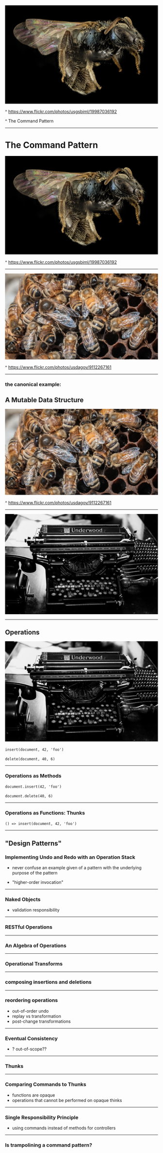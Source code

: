 ![original](images/command/19987036192_b9f4db48ad_k.jpg)

^ https://www.flickr.com/photos/usgsbiml/19987036192

^ The Command Pattern

---

# The Command Pattern

![original](images/command/19987036192_b9f4db48ad_k.jpg)

^ https://www.flickr.com/photos/usgsbiml/19987036192

---

![original](images/command/9112267161_bb926bee3d_o.jpg)

^ https://www.flickr.com/photos/usdagov/9112267161

---

### the canonical example:

## A Mutable Data Structure

![](images/command/9112267161_bb926bee3d_o.jpg)

^ https://www.flickr.com/photos/usdagov/9112267161

---

![](images/command/16812936603_ac15e5c3e0_k.jpg)

---

## Operations

![](images/command/16812936603_ac15e5c3e0_k.jpg)

`insert(document, 42, 'foo')`

`delete(document, 40, 6)`

---

### Operations as Methods

`document.insert(42, 'foo')`

`document.delete(40, 6)`

---

### Operations as Functions: Thunks

`() => insert(document, 42, 'foo')`

---

## "Design Patterns"

### Implementing Undo and Redo with an Operation Stack

- never confuse an example given of a pattern with the underlying purpose of the pattern

- "higher-order invocation"

---

### Naked Objects

- validation responsibility

---

### RESTful Operations

---

### An Algebra of Operations

---

### Operational Transforms

---

### composing insertions and deletions

---

### reordering operations

- out-of-order undo
- replay vs transformation
- post-change transformations

---

### Eventual Consistency

- ? out-of-scope??

---

### Thunks

---

### Comparing Commands to Thunks

- functions are opaque
- operations that cannot be performed on opaque thinks

---

### Single Responsibility Principle

- using commands instead of methods for controllers

---

### Is trampolining a command pattern?
